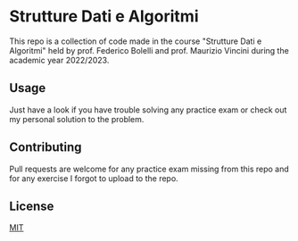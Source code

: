 # Strutture Dati e Algoritmi

This repo is a collection of code made in the course "Strutture Dati e Algoritmi" held by prof. Federico Bolelli and prof. Maurizio Vincini during the academic year 2022/2023.

## Usage

Just have a look if you have trouble solving any practice exam or check out my personal solution to the problem.

## Contributing

Pull requests are welcome for any practice exam missing from this repo and for any exercise I forgot to upload to the repo.

## License

[MIT](https://choosealicense.com/licenses/mit/)
